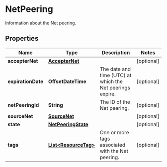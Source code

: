 

# NetPeering

Information about the Net peering.

## Properties

| Name | Type | Description | Notes |
|------------ | ------------- | ------------- | -------------|
|**accepterNet** | [**AccepterNet**](AccepterNet.md) |  |  [optional] |
|**expirationDate** | **OffsetDateTime** | The date and time (UTC) at which the Net peerings expire. |  [optional] |
|**netPeeringId** | **String** | The ID of the Net peering. |  [optional] |
|**sourceNet** | [**SourceNet**](SourceNet.md) |  |  [optional] |
|**state** | [**NetPeeringState**](NetPeeringState.md) |  |  [optional] |
|**tags** | [**List&lt;ResourceTag&gt;**](ResourceTag.md) | One or more tags associated with the Net peering. |  [optional] |



